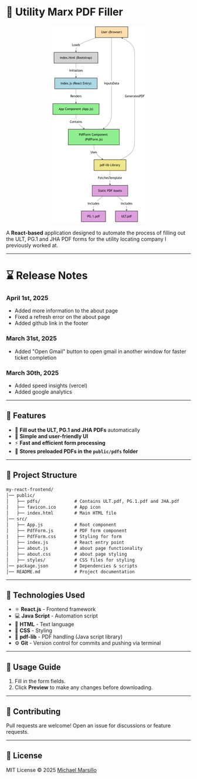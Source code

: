 # 📝 Utility Marx PDF Filler

 <p align="center">
  <img src="https://github.com/michaelmarsillo/RPAforPDF/blob/main/RPAforPDF.png?raw=true" alt="ProjectBreakdown">
</p>



A **React-based** application designed to automate the process of filling out the ULT, PG.1 and JHA PDF forms for the utility locating company I previously worked at.

---

# ⌛ Release Notes

### April 1st, 2025
- Added more information to the about page
- Fixed a refresh error on the about page
- Added github link in the footer

### March 31st, 2025
- Added "Open Gmail" button to open gmail in another window for faster ticket completion

### March 30th, 2025
- Added speed insights (vercel)
- Added google analytics

---

## 🚀 Features

- 📄 **Fill out the ULT, PG.1 and JHA PDFs** automatically
- 🎨 **Simple and user-friendly UI**
- ⚡ **Fast and efficient form processing**
- 📂 **Stores preloaded PDFs in the `public/pdfs` folder**

---

## 📂 Project Structure

```
my-react-frontend/
│── public/
│   ├── pdfs/             # Contains ULT.pdf, PG.1.pdf and JHA.pdf
│   ├── favicon.ico       # App icon
│   ├── index.html        # Main HTML file
│── src/
│   ├── App.js            # Root component
│   ├── PdfForm.js        # PDF form component
|   ├── PdfForm.css       # Styling for form 
│   ├── index.js          # React entry point
│   ├── about.js          # about page functionality
│   ├── about.css         # about page styling
│   ├── styles/           # CSS files for styling
│── package.json          # Dependencies & scripts
│── README.md             # Project documentation
```

---

## 🔧 Technologies Used

- ⚛ **React.js** - Frontend framework
- 💻 **Java Script** - Automation script
- 💬 **HTML** - Text language
- 💅 **CSS** - Styling
- 📝 **pdf-lib** - PDF handling (Java script library) 
- ⚙️ **Git** - Version control for commits and pushing via terminal

---

## 📌 Usage Guide

1. Fill in the form fields.
2. Click **Preview** to make any changes before downloading.

---

## 🤝 Contributing

Pull requests are welcome! Open an issue for discussions or feature requests.

---

## 📜 License

MIT License © 2025 [Michael Marsillo](https://github.com/michaelmarsillo)
